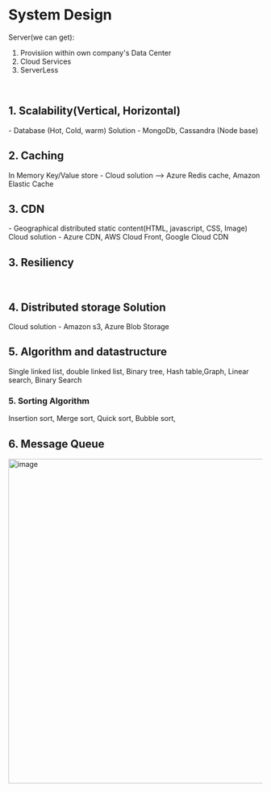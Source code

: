 <h1> System Design </h1>

Server(we can get): <br/>
1. Provisiion within own company's Data Center<br/>
2. Cloud Services<br/>
3. ServerLess<br/>
<br/>
 <h2>1. Scalability(Vertical, Horizontal)</h2> - Database (Hot, Cold, warm) Solution - MongoDb, Cassandra (Node base)<br/> 
 <h2>2. Caching</h2>  In Memory Key/Value store - Cloud solution --> Azure Redis cache, Amazon Elastic Cache <br/>
 <h2>3. CDN</h2> - Geographical distributed  static content(HTML, javascript, CSS, Image) 
                   Cloud solution - Azure CDN, AWS Cloud Front, Google Cloud CDN <br/>
<h2>3. Resiliency</h2> <br/>
<h2>4. Distributed storage Solution</h2> Cloud solution - Amazon s3, Azure Blob Storage<br/>
<h2>5. Algorithm and datastructure </h2> Single linked list, double linked list, Binary tree, Hash table,Graph, Linear search, Binary Search
<h3>5. Sorting Algorithm </h3> Insertion sort, Merge sort, Quick sort, Bubble sort,  
<h2>6. Message Queue </h2>
<img width="644" alt="image" src="https://user-images.githubusercontent.com/43515480/229277666-6fb1fa71-55f4-4cff-ae20-aa84e0f92c9a.png">



 
 
  
  
    
